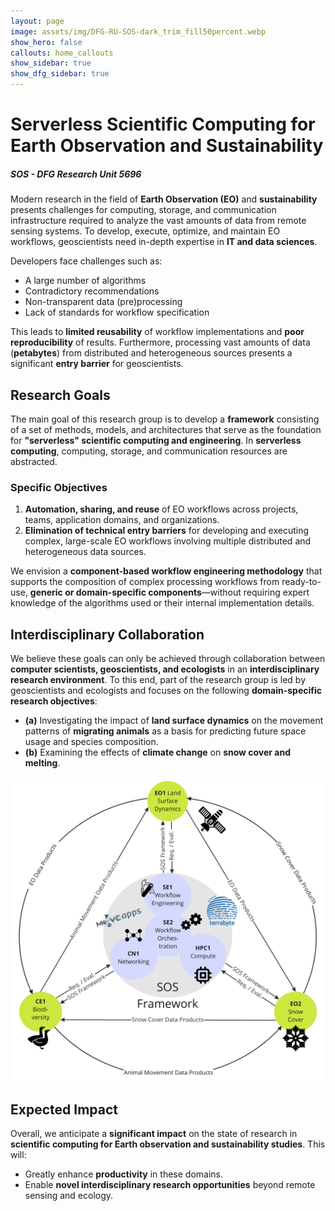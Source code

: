 ```yaml
---
layout: page
image: assets/img/DFG-RU-SOS-dark_trim_fill50percent.webp
show_hero: false
callouts: home_callouts
show_sidebar: true
show_dfg_sidebar: true
---
```

# Serverless Scientific Computing for Earth Observation and Sustainability 
##### SOS - DFG Research Unit 5696
Modern research in the field of **Earth Observation (EO)** and **sustainability** presents challenges for computing, storage, and communication infrastructure required to analyze the vast amounts of data from remote sensing systems. To develop, execute, optimize, and maintain EO workflows, geoscientists need in-depth expertise in **IT and data sciences**.  

Developers face challenges such as:  
- A large number of algorithms  
- Contradictory recommendations  
- Non-transparent data (pre)processing  
- Lack of standards for workflow specification  

This leads to **limited reusability** of workflow implementations and **poor reproducibility** of results. Furthermore, processing vast amounts of data (**petabytes**) from distributed and heterogeneous sources presents a significant **entry barrier** for geoscientists.  

## Research Goals  

The main goal of this research group is to develop a **framework** consisting of a set of methods, models, and architectures that serve as the foundation for **"serverless" scientific computing and engineering**. In **serverless computing**, computing, storage, and communication resources are abstracted.
### Specific Objectives  

1. **Automation, sharing, and reuse** of EO workflows across projects, teams, application domains, and organizations.  
2. **Elimination of technical entry barriers** for developing and executing complex, large-scale EO workflows involving multiple distributed and heterogeneous data sources.  

We envision a **component-based workflow engineering methodology** that supports the composition of complex processing workflows from ready-to-use, **generic or domain-specific components**—without requiring expert knowledge of the algorithms used or their internal implementation details.  

## Interdisciplinary Collaboration  

We believe these goals can only be achieved through collaboration between **computer scientists, geoscientists, and ecologists** in an **interdisciplinary research environment**. To this end, part of the research group is led by geoscientists and ecologists and focuses on the following **domain-specific research objectives**:  

- **(a)** Investigating the impact of **land surface dynamics** on the movement patterns of **migrating animals** as a basis for predicting future space usage and species composition.  
- **(b)** Examining the effects of **climate change** on **snow cover and melting**.  

![SOS Illustration](img/sos/sos-illustration.png)

## Expected Impact  

Overall, we anticipate a **significant impact** on the state of research in **scientific computing for Earth observation and sustainability studies**. This will:  
- Greatly enhance **productivity** in these domains.  
- Enable **novel interdisciplinary research opportunities** beyond remote sensing and ecology.  


